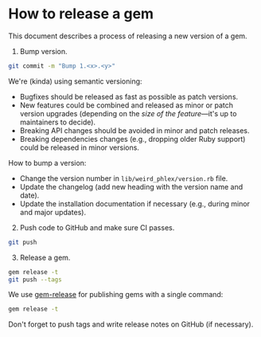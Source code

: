 # How to release a gem

This document describes a process of releasing a new version of a gem.

1. Bump version.

```sh
git commit -m "Bump 1.<x>.<y>"
```

We're (kinda) using semantic versioning:

- Bugfixes should be released as fast as possible as patch versions.
- New features could be combined and released as minor or patch version upgrades (depending on the _size of the feature_—it's up to maintainers to decide).
- Breaking API changes should be avoided in minor and patch releases.
- Breaking dependencies changes (e.g., dropping older Ruby support) could be released in minor versions.

How to bump a version:

- Change the version number in `lib/weird_phlex/version.rb` file.
- Update the changelog (add new heading with the version name and date).
- Update the installation documentation if necessary (e.g., during minor and major updates).

2. Push code to GitHub and make sure CI passes.

```sh
git push
```

3. Release a gem.

```sh
gem release -t
git push --tags
```

We use [gem-release](https://github.com/svenfuchs/gem-release) for publishing gems with a single command:

```sh
gem release -t
```

Don't forget to push tags and write release notes on GitHub (if necessary).
